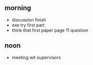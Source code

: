 
## morning
- discussion finish
- exe try first part
- think that first paper page 11 question

## noon 
- meeting wit supervisors














